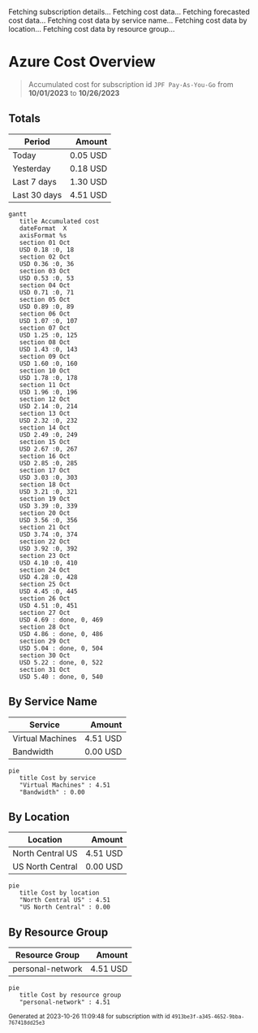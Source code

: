 Fetching subscription details...
Fetching cost data...
Fetching forecasted cost data...
Fetching cost data by service name...
Fetching cost data by location...
Fetching cost data by resource group...
# Azure Cost Overview

> Accumulated cost for subscription id `JPF Pay-As-You-Go` from **10/01/2023** to **10/26/2023**

## Totals

|Period|Amount|
|---|---:|
|Today|0.05 USD|
|Yesterday|0.18 USD|
|Last 7 days|1.30 USD|
|Last 30 days|4.51 USD|

```mermaid
gantt
   title Accumulated cost
   dateFormat  X
   axisFormat %s
   section 01 Oct
   USD 0.18 :0, 18
   section 02 Oct
   USD 0.36 :0, 36
   section 03 Oct
   USD 0.53 :0, 53
   section 04 Oct
   USD 0.71 :0, 71
   section 05 Oct
   USD 0.89 :0, 89
   section 06 Oct
   USD 1.07 :0, 107
   section 07 Oct
   USD 1.25 :0, 125
   section 08 Oct
   USD 1.43 :0, 143
   section 09 Oct
   USD 1.60 :0, 160
   section 10 Oct
   USD 1.78 :0, 178
   section 11 Oct
   USD 1.96 :0, 196
   section 12 Oct
   USD 2.14 :0, 214
   section 13 Oct
   USD 2.32 :0, 232
   section 14 Oct
   USD 2.49 :0, 249
   section 15 Oct
   USD 2.67 :0, 267
   section 16 Oct
   USD 2.85 :0, 285
   section 17 Oct
   USD 3.03 :0, 303
   section 18 Oct
   USD 3.21 :0, 321
   section 19 Oct
   USD 3.39 :0, 339
   section 20 Oct
   USD 3.56 :0, 356
   section 21 Oct
   USD 3.74 :0, 374
   section 22 Oct
   USD 3.92 :0, 392
   section 23 Oct
   USD 4.10 :0, 410
   section 24 Oct
   USD 4.28 :0, 428
   section 25 Oct
   USD 4.45 :0, 445
   section 26 Oct
   USD 4.51 :0, 451
   section 27 Oct
   USD 4.69 : done, 0, 469
   section 28 Oct
   USD 4.86 : done, 0, 486
   section 29 Oct
   USD 5.04 : done, 0, 504
   section 30 Oct
   USD 5.22 : done, 0, 522
   section 31 Oct
   USD 5.40 : done, 0, 540
```

## By Service Name

|Service|Amount|
|---|---:|
|Virtual Machines|4.51 USD|
|Bandwidth|0.00 USD|

```mermaid
pie
   title Cost by service
   "Virtual Machines" : 4.51
   "Bandwidth" : 0.00
```

## By Location

|Location|Amount|
|---|---:|
|North Central US|4.51 USD|
|US North Central|0.00 USD|

```mermaid
pie
   title Cost by location
   "North Central US" : 4.51
   "US North Central" : 0.00
```

## By Resource Group

|Resource Group|Amount|
|---|---:|
|personal-network|4.51 USD|

```mermaid
pie
   title Cost by resource group
   "personal-network" : 4.51
```

<sup>Generated at 2023-10-26 11:09:48 for subscription with id `4913be3f-a345-4652-9bba-767418dd25e3`</sup>
